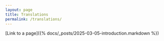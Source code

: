 ```yaml
---
layout: page
title: Translations
permalink: /translations/
---
```


[Link to a page]({% docs/_posts/2025-03-05-introduction.markdown %})
